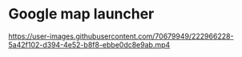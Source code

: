 # Google map launcher 
https://user-images.githubusercontent.com/70679949/222966228-5a42f102-d394-4e52-b8f8-ebbe0dc8e9ab.mp4

